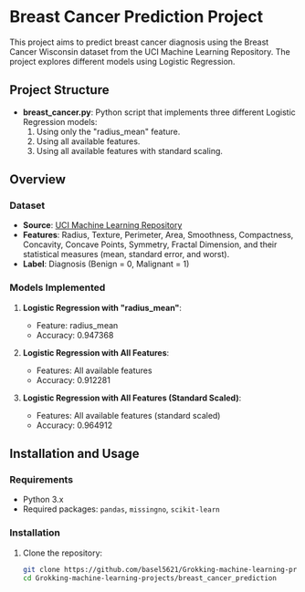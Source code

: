 # Breast Cancer Prediction Project

This project aims to predict breast cancer diagnosis using the Breast Cancer Wisconsin dataset from the UCI Machine Learning Repository. The project explores different models using Logistic Regression.

## Project Structure

- **breast_cancer.py**: Python script that implements three different Logistic Regression models:
  1. Using only the "radius_mean" feature.
  2. Using all available features.
  3. Using all available features with standard scaling.

## Overview

### Dataset
- **Source**: [UCI Machine Learning Repository](https://archive.ics.uci.edu/ml/datasets/Breast+Cancer+Wisconsin+%28Diagnostic%29)
- **Features**: Radius, Texture, Perimeter, Area, Smoothness, Compactness, Concavity, Concave Points, Symmetry, Fractal Dimension, and their statistical measures (mean, standard error, and worst).
- **Label**: Diagnosis (Benign = 0, Malignant = 1)

### Models Implemented
1. **Logistic Regression with "radius_mean"**:
   - Feature: radius_mean
   - Accuracy: 0.947368

2. **Logistic Regression with All Features**:
   - Features: All available features
   - Accuracy: 0.912281

3. **Logistic Regression with All Features (Standard Scaled)**:
   - Features: All available features (standard scaled)
   - Accuracy: 0.964912

## Installation and Usage

### Requirements
- Python 3.x
- Required packages: `pandas`, `missingno`, `scikit-learn`

### Installation

1. Clone the repository:
   ```bash
   git clone https://github.com/basel5621/Grokking-machine-learning-projects.git
   cd Grokking-machine-learning-projects/breast_cancer_prediction
